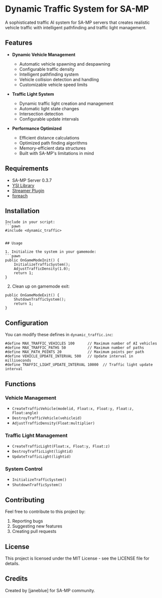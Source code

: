 # Dynamic Traffic System for SA-MP

A sophisticated traffic AI system for SA-MP servers that creates realistic vehicle traffic with intelligent pathfinding and traffic light management.

## Features

- **Dynamic Vehicle Management**
  - Automatic vehicle spawning and despawning
  - Configurable traffic density
  - Intelligent pathfinding system
  - Vehicle collision detection and handling
  - Customizable vehicle speed limits

- **Traffic Light System**
  - Dynamic traffic light creation and management
  - Automatic light state changes
  - Intersection detection
  - Configurable update intervals

- **Performance Optimized**
  - Efficient distance calculations
  - Optimized path finding algorithms
  - Memory-efficient data structures
  - Built with SA-MP's limitations in mind

## Requirements

- SA-MP Server 0.3.7
- [YSI Library](https://github.com/pawn-lang/YSI-Includes)
- [Streamer Plugin](https://github.com/samp-incognito/samp-streamer-plugin)
- [foreach](https://github.com/Southclaws/foreach)

## Installation


```
Include in your script:
```pawn
#include <dynamic_traffic>
```
```

## Usage

1. Initialize the system in your gamemode:
```pawn
public OnGameModeInit() {
    InitializeTrafficSystem();
    AdjustTrafficDensity(1.0);
    return 1;
}
```

2. Clean up on gamemode exit:
```pawn
public OnGameModeExit() {
    ShutdownTrafficSystem();
    return 1;
}
```

## Configuration

You can modify these defines in `dynamic_traffic.inc`:

```pawn
#define MAX_TRAFFIC_VEHICLES 100      // Maximum number of AI vehicles
#define MAX_TRAFFIC_PATHS 50          // Maximum number of paths
#define MAX_PATH_POINTS 20            // Maximum points per path
#define VEHICLE_UPDATE_INTERVAL 500   // Update interval in milliseconds
#define TRAFFIC_LIGHT_UPDATE_INTERVAL 10000  // Traffic light update interval
```

## Functions

### Vehicle Management
- `CreateTrafficVehicle(modelid, Float:x, Float:y, Float:z, Float:angle)`
- `DestroyTrafficVehicle(vehicleid)`
- `AdjustTrafficDensity(Float:multiplier)`

### Traffic Light Management
- `CreateTrafficLight(Float:x, Float:y, Float:z)`
- `DestroyTrafficLight(lightid)`
- `UpdateTrafficLight(lightid)`

### System Control
- `InitializeTrafficSystem()`
- `ShutdownTrafficSystem()`

## Contributing

Feel free to contribute to this project by:
1. Reporting bugs
2. Suggesting new features
3. Creating pull requests

## License

This project is licensed under the MIT License - see the LICENSE file for details.

## Credits

Created by [janeblue] for SA-MP community.
